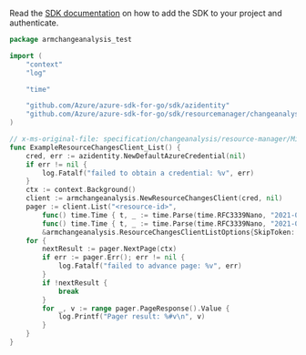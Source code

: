 Read the [SDK documentation](https://github.com/Azure/azure-sdk-for-go/blob/sdk%2Fresourcemanager%2Fchangeanalysis%2Farmchangeanalysis%2Fv0.2.0/sdk/resourcemanager/changeanalysis/armchangeanalysis/README.md) on how to add the SDK to your project and authenticate.

```go
package armchangeanalysis_test

import (
	"context"
	"log"

	"time"

	"github.com/Azure/azure-sdk-for-go/sdk/azidentity"
	"github.com/Azure/azure-sdk-for-go/sdk/resourcemanager/changeanalysis/armchangeanalysis"
)

// x-ms-original-file: specification/changeanalysis/resource-manager/Microsoft.ChangeAnalysis/stable/2021-04-01/examples/ResourceChangesList.json
func ExampleResourceChangesClient_List() {
	cred, err := azidentity.NewDefaultAzureCredential(nil)
	if err != nil {
		log.Fatalf("failed to obtain a credential: %v", err)
	}
	ctx := context.Background()
	client := armchangeanalysis.NewResourceChangesClient(cred, nil)
	pager := client.List("<resource-id>",
		func() time.Time { t, _ := time.Parse(time.RFC3339Nano, "2021-04-25T12:09:03.141Z"); return t }(),
		func() time.Time { t, _ := time.Parse(time.RFC3339Nano, "2021-04-26T12:09:03.141Z"); return t }(),
		&armchangeanalysis.ResourceChangesClientListOptions{SkipToken: nil})
	for {
		nextResult := pager.NextPage(ctx)
		if err := pager.Err(); err != nil {
			log.Fatalf("failed to advance page: %v", err)
		}
		if !nextResult {
			break
		}
		for _, v := range pager.PageResponse().Value {
			log.Printf("Pager result: %#v\n", v)
		}
	}
}
```
